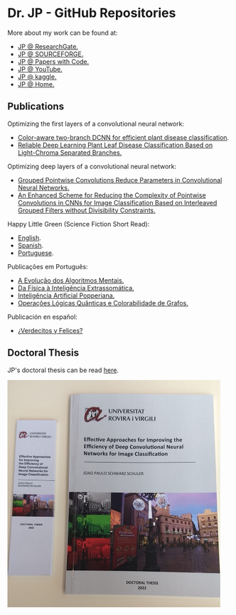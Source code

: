 # Dr. JP - GitHub Repositories

More about my work can be found at:
- [JP @ ResearchGate.](https://www.researchgate.net/profile/Joao-Paulo-Schwarz-Schuler)
- [JP @ SOURCEFORGE.](https://sourceforge.net/u/jpss/profile/)
- [JP @ Papers with Code.](https://paperswithcode.com/search?q=author%3AJoao+Paulo+Schwarz+Schuler)
- [JP @ YouTube.](https://www.youtube.com/channel/UC2a1cvovfmO1agAvYp6v54w)
- [JP @ kaggle.](https://www.kaggle.com/joaopauloschuler/datasets)
- [JP @ Home.](http://www.schulers.com/jpss/)

## Publications
Optimizing the first layers of a convolutional neural network:
- [Color-aware two-branch DCNN for efficient plant disease classification](https://www.researchgate.net/publication/361511874_Color-Aware_Two-Branch_DCNN_for_Efficient_Plant_Disease_Classification).
- [Reliable Deep Learning Plant Leaf Disease Classification Based on Light-Chroma Separated Branches.](https://www.researchgate.net/publication/355215213_Reliable_Deep_Learning_Plant_Leaf_Disease_Classification_Based_on_Light-Chroma_Separated_Branches)

Optimizing deep layers of a convolutional neural network:
- [Grouped Pointwise Convolutions Reduce Parameters in Convolutional Neural Networks.](https://www.researchgate.net/publication/360226228_Grouped_Pointwise_Convolutions_Reduce_Parameters_in_Convolutional_Neural_Networks)
- [An Enhanced Scheme for Reducing the Complexity of Pointwise Convolutions in CNNs for Image Classification Based on Interleaved Grouped Filters without Divisibility Constraints.](https://www.researchgate.net/publication/363413038_An_Enhanced_Scheme_for_Reducing_the_Complexity_of_Pointwise_Convolutions_in_CNNs_for_Image_Classification_Based_on_Interleaved_Grouped_Filters_without_Divisibility_Constraints)

Happy Little Green (Science Fiction Short Read):
  - [English](https://www.amazon.com/dp/B0BSKPW3GM).
  - [Spanish](https://www.amazon.com/dp/B0BSG34Y4J).
  - [Portuguese](https://www.amazon.com/dp/B0BSCKBSDX).

Publica&ccedil;&otilde;es em Portugu&ecirc;s:
- [A Evolu&#231;&#227;o dos Algoritmos Mentais.](https://www.researchgate.net/publication/357204541_A_Evolucao_dos_Algoritmos_Mentais)
- [Da F&#237;sica &#224; Intelig&#234;ncia Extrassom&#225;tica.](https://www.researchgate.net/publication/365687206_DA_FISICA_A_INTELIGENCIA_EXTRASSOMATICA)
- [Intelig&#234;ncia Artificial Popperiana.](https://www.researchgate.net/publication/357164807_Inteligencia_Artificial_Popperiana)
- [Opera&#231;&#245;es L&#243;gicas Qu&#226;nticas e Colorabilidade de Grafos.](https://www.researchgate.net/publication/357205247_Operacoes_Logicas_Quanticas_e_Colorabilidade_de_Grafos)

Publicación en español:
- [¿Verdecitos y Felices?](https://www.amazon.com/dp/B0BSG34Y4J/)

## Doctoral Thesis
JP's doctoral thesis can be read [here](https://www.researchgate.net/publication/365687628_Effective_Approaches_for_Improving_the_Efficiency_of_Deep_Convolutional_Neural_Networks_for_Image_Classification "Effective Approaches for Improving the Efficiency of Deep Convolutional Neural Networks for Image Classification").

<img align="left" src="printed-small.jpg" height="512">
